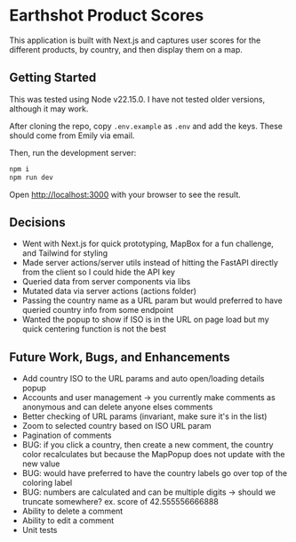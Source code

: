 # Earthshot Product Scores

This application is built with Next.js and captures user scores for the different products, by country, and then display them on a map.

## Getting Started

This was tested using Node v22.15.0. I have not tested older versions, although it may work.

After cloning the repo, copy `.env.example` as `.env` and add the keys. These should come from Emily via email.

Then, run the development server:

```bash
npm i
npm run dev
```

Open [http://localhost:3000](http://localhost:3000) with your browser to see the result.

## Decisions

- Went with Next.js for quick prototyping, MapBox for a fun challenge, and Tailwind for styling
- Made server actions/server utils instead of hitting the FastAPI directly from the client so I could hide the API key
- Queried data from server components via libs
- Mutated data via server actions (actions folder)
- Passing the country name as a URL param but would preferred to have queried country info from some endpoint
- Wanted the popup to show if ISO is in the URL on page load but my quick centering function is not the best

## Future Work, Bugs, and Enhancements

- Add country ISO to the URL params and auto open/loading details popup
- Accounts and user management -> you currently make comments as anonymous and can delete anyone elses comments
- Better checking of URL params (invariant, make sure it's in the list)
- Zoom to selected country based on ISO URL param
- Pagination of comments
- BUG: if you click a country, then create a new comment, the country color recalculates but because the MapPopup does not update with the new value
- BUG: would have preferred to have the country labels go over top of the coloring label
- BUG: numbers are calculated and can be multiple digits -> should we truncate somewhere? ex. score of 42.555556666888
- Ability to delete a comment
- Ability to edit a comment
- Unit tests
